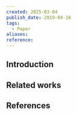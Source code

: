 ```yaml
---
created: 2025-03-04
publish_date: 2019-04-16
tags:
  - Paper
aliases: 
reference:
---
```

## Introduction


## Related works



## References
